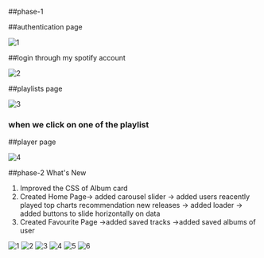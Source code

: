 ##phase-1

##authentication page

![1](https://user-images.githubusercontent.com/110366987/230696525-f75be0fc-5350-41f0-ae87-d97beb42567b.png)

##login through my spotify account

![2](https://user-images.githubusercontent.com/110366987/230696538-424b23f1-66f9-4d50-a244-66e58da51052.png)

##playlists page

![3](https://user-images.githubusercontent.com/110366987/230696545-6310f63d-9180-4384-a771-8518806bc689.png)

### when we click on one of the playlist
##player page

![4](https://user-images.githubusercontent.com/110366987/230696561-bbfba197-ec1e-4bff-a85b-491d827812be.png)

##phase-2
What's New
1) Improved the CSS of Album card
2) Created Home Page-> added carousel slider
                    -> added users reacently played
                             top charts
                             recommendation
                             new releases
                    -> added loader
                    -> added buttons to slide horizontally on data
3) Created Favourite Page ->added saved tracks 
                          ->added saved albums of user
                          
![1](https://user-images.githubusercontent.com/110366987/235288439-09082cf8-fdec-45d5-b6a2-264dd3f838a8.png)
![2](https://user-images.githubusercontent.com/110366987/235288444-7e72159e-40b3-4125-961f-d635063cb3c4.png)
![3](https://user-images.githubusercontent.com/110366987/235288446-97c945e1-38f1-433a-a03c-2068b292691a.png)
![4](https://user-images.githubusercontent.com/110366987/235288452-7af22947-f045-44ef-a4ec-7b290f155e57.png)
![5](https://user-images.githubusercontent.com/110366987/235288458-b8f610e1-3a27-4a09-84a3-5690964f731a.png)
![6](https://user-images.githubusercontent.com/110366987/235288464-2e6b4651-ed43-473c-953d-59e361916c4f.png)


